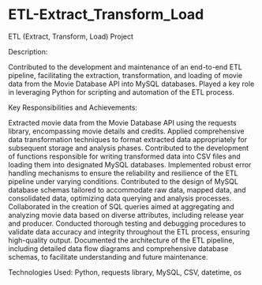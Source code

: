 # ETL-Extract_Transform_Load

ETL (Extract, Transform, Load) Project

Description:

Contributed to the development and maintenance of an end-to-end ETL pipeline, facilitating the extraction, transformation, and loading of movie data from the Movie Database API into MySQL databases. Played a key role in leveraging Python for scripting and automation of the ETL process.

Key Responsibilities and Achievements:

Extracted movie data from the Movie Database API using the requests library, encompassing movie details and credits.
Applied comprehensive data transformation techniques to format extracted data appropriately for subsequent storage and analysis phases.
Contributed to the development of functions responsible for writing transformed data into CSV files and loading them into designated MySQL databases.
Implemented robust error handling mechanisms to ensure the reliability and resilience of the ETL pipeline under varying conditions.
Contributed to the design of MySQL database schemas tailored to accommodate raw data, mapped data, and consolidated data, optimizing data querying and analysis processes.
Collaborated in the creation of SQL queries aimed at aggregating and analyzing movie data based on diverse attributes, including release year and producer.
Conducted thorough testing and debugging procedures to validate data accuracy and integrity throughout the ETL process, ensuring high-quality output.
Documented the architecture of the ETL pipeline, including detailed data flow diagrams and comprehensive database schemas, to facilitate understanding and future maintenance.

Technologies Used:
Python, requests library, MySQL, CSV, datetime, os

